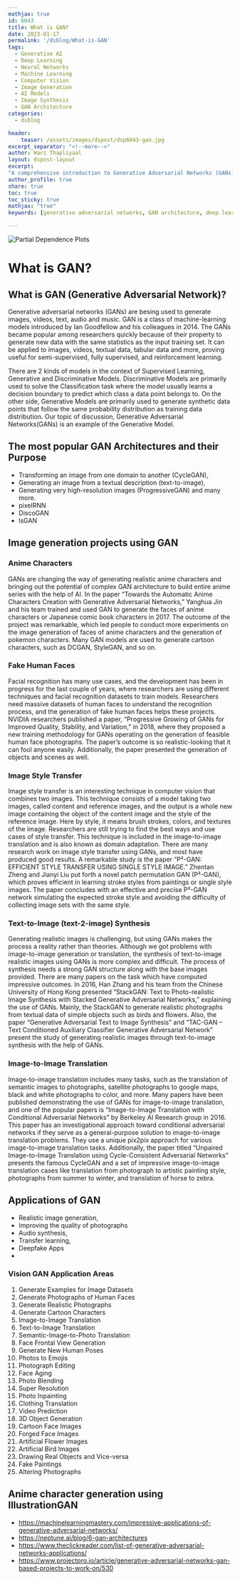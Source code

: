 ```yaml
---
mathjax: true
id: 6043
title: What is GAN? 
date: 2023-01-17
permalink: '/dsblog/What-is-GAN'
tags: 
  - Generative AI
  - Deep Learning
  - Neural Networks
  - Machine Learning
  - Computer Vision
  - Image Generation
  - AI Models
  - Image Synthesis
  - GAN Architecture
categories:
  - dsblog

header:
    teaser: /assets/images/dspost/dsp6043-gan.jpg
excerpt_separator: "<!--more-->"   
author: Hari Thapliyaal   
layout: dspost-layout   
excerpt: 
"A comprehensive introduction to Generative Adversarial Networks (GANs), exploring their architecture, applications in image generation and synthesis, and various implementation techniques. Learn about the revolutionary impact of GANs in creating realistic images and advancing the field of artificial intelligence."
author_profile: true   
share: true   
toc: true   
toc_sticky: true 
mathjax: "true"
keywords: [generative adversarial networks, GAN architecture, deep learning models, image synthesis, neural networks, image generation, adversarial training, machine learning algorithms, AI image processing]

---
```


![Partial Dependence Plots](/assets/images/dspost/dsp6043-gan.jpg)

# What is GAN?

## What is GAN (Generative Adversarial Network)?
Generative adversarial networks (GANs) are besing used to generate images, videos, text, audio and music. GAN is a class of machine-learning models introduced by Ian Goodfellow and his colleagues in 2014. The GANs became popular among researchers quickly because of their property to generate new data with the same statistics as the input training set. It can be applied to images, videos, textual data, tabular data and more, proving useful for semi-supervised, fully supervised, and reinforcement learning. 

There are 2 kinds of models in the context of Supervised Learning, Generative and Discriminative Models. Discriminative Models are primarily used to solve the Classification task where the model usually learns a decision boundary to predict which class a data point belongs to. On the other side, Generative Models are primarily used to generate synthetic data points that follow the same probability distribution as training data distribution. Our topic of discussion, Generative Adversarial Networks(GANs) is an example of the Generative Model.

## The most popular GAN Architectures and their Purpose
- Transforming an image from one domain to another (CycleGAN),
- Generating an image from a textual description (text-to-image),
- Generating very high-resolution images (ProgressiveGAN) and many more.
- pixelRNN
- DiscoGAN
- lsGAN

## Image generation projects using GAN

### Anime Characters 
GANs are changing the way of generating realistic anime characters and bringing out the potential of complex GAN architecture to build entire anime series with the help of AI. In the paper “Towards the Automatic Anime Characters Creation with Generative Adversarial Networks,” Yanghua Jin and his team trained and used GAN to generate the faces of anime characters or Japanese comic book characters in 2017. The outcome of the project was remarkable, which led people to conduct more experiments on the image generation of faces of anime characters and the generation of pokemon characters. Many GAN models are used to generate cartoon characters, such as DCGAN, StyleGAN, and so on.

### Fake Human Faces
Facial recognition has many use cases, and the development has been in progress for the last couple of years, where researchers are using different techniques and facial recognition datasets to train models. Researchers need massive datasets of human faces to understand the recognition process, and the generation of fake human faces helps these projects. NVIDIA researchers published a paper, “Progressive Growing of GANs for Improved Quality, Stability, and Variation,” in 2018, where they proposed a new training methodology for GANs operating on the generation of feasible human face photographs. The paper’s outcome is so realistic-looking that it can fool anyone easily. Additionally, the paper presented the generation of objects and scenes as well.

### Image Style Transfer
Image style transfer is an interesting technique in computer vision that combines two images. This technique consists of a model taking two images, called content and reference images, and the output is a whole new image containing the object of the content image and the style of the reference image. Here by style, it means brush strokes, colors, and textures of the image. Researchers are still trying to find the best ways and use cases of style transfer. This technique is included in the image-to-image translation and is also known as domain adaptation. There are many research work on image style transfer using GANs, and most have produced good results. A remarkable study is the paper “P²-GAN: EFFICIENT STYLE TRANSFER USING SINGLE STYLE IMAGE.” Zhentan Zheng and Jianyi Liu put forth a novel patch permutation GAN (P²-GAN), which proves efficient in learning stroke styles from paintings or single style images. The paper concludes with an effective and precise P²-GAN network simulating the expected stroke style and avoiding the difficulty of collecting image sets with the same style. 

### Text-to-Image (text-2-image) Synthesis
Generating realistic images is challenging, but using GANs makes the process a reality rather than theories. Although we got problems with image-to-image generation or translation, the synthesis of text-to-image realistic images using GANs is more complex and difficult. The process of synthesis needs a strong GAN structure along with the base images provided. There are many papers on the task which have computed impressive outcomes. In 2016, Han Zhang and his team from the Chinese University of Hong Kong presented “StackGAN: Text to Photo-realistic Image Synthesis with Stacked Generative Adversarial Networks,” explaining the use of GANs. Mainly, the StackGAN to generate realistic photographs from textual data of simple objects such as birds and flowers. Also, the paper “Generative Adversarial Text to Image Synthesis” and “TAC-GAN – Text Conditioned Auxiliary Classifier Generative Adversarial Network” present the study of generating realistic images through text-to-image synthesis with the help of GANs.

### Image-to-Image Translation
Image-to-image translation includes many tasks, such as the translation of semantic images to photographs, satellite photographs to google maps, black and white photographs to color, and more. Many papers have been published demonstrating the use of GANs for image-to-image translation, and one of the popular papers is “Image-to-Image Translation with Conditional Adversarial Networks” by Berkeley AI Research group in 2016. This paper has an investigational approach toward conditional adversarial networks if they serve as a general-purpose solution to image-to-image translation problems. They use a unique pix2pix approach for various image-to-image translation tasks. Additionally, the paper titled “Unpaired Image-to-Image Translation using Cycle-Consistent Adversarial Networks” presents the famous CycleGAN and a set of impressive image-to-image translation cases like translation from photograph to artistic painting style, photographs from summer to winter, and translation of horse to zebra. 


## Applications of GAN 
- Realistic image generation, 
- Improving the quality of photographs
- Audio synthesis, 
- Transfer learning, 
- Deepfake Apps
- 
### Vision GAN Application Areas
1. Generate Examples for Image Datasets
1. Generate Photographs of Human Faces
1. Generate Realistic Photographs
1. Generate Cartoon Characters
1. Image-to-Image Translation
1. Text-to-Image Translation
1. Semantic-Image-to-Photo Translation
1. Face Frontal View Generation
1. Generate New Human Poses
1. Photos to Emojis
1. Photograph Editing
1. Face Aging
1. Photo Blending
1. Super Resolution
1. Photo Inpainting
1. Clothing Translation
1. Video Prediction
1. 3D Object Generation
1. Cartoon Face Images
1. Forged Face Images
1. Artificial Flower Images 
1. Artificial Bird Images
1. Drawing Real Objects and Vice-versa
1. Fake Paintings
1. Altering Photographs 

## Anime character generation using IllustrationGAN
- https://machinelearningmastery.com/impressive-applications-of-generative-adversarial-networks/
- https://neptune.ai/blog/6-gan-architectures
- https://www.theclickreader.com/list-of-generative-adversarial-networks-applications/
- https://www.projectpro.io/article/generative-adversarial-networks-gan-based-projects-to-work-on/530
